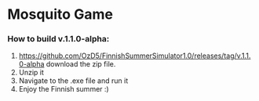 # Mosquito Game

### How to build v.1.1.0-alpha:
 1. https://github.com/OzD5/FinnishSummerSimulator1.0/releases/tag/v.1.1.0-alpha download the zip file.
 2. Unzip it
 3. Navigate to the .exe file and run it
 4. Enjoy the Finnish summer :)
